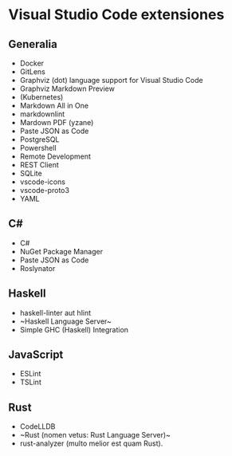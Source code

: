 # Visual Studio Code extensiones

## Generalia

* Docker
* GitLens
* Graphviz (dot) language support for Visual Studio Code
* Graphviz Markdown Preview
* (Kubernetes)
* Markdown All in One
* markdownlint
* Mardown PDF (yzane)
* Paste JSON as Code
* PostgreSQL
* Powershell
* Remote Development
* REST Client
* SQLite
* vscode-icons
* vscode-proto3
* YAML

## C#

* C#
* NuGet Package Manager
* Paste JSON as Code
* Roslynator

## Haskell

* haskell-linter aut hlint
* ~Haskell Language Server~
* Simple GHC (Haskell) Integration

## JavaScript

* ESLint
* TSLint

## Rust

* CodeLLDB
* ~Rust (nomen vetus: Rust Language Server)~
* rust-analyzer (multo melior est quam Rust).
